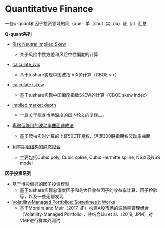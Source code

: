 # Quantitative Finance

一些q-quant和因子投资领域的简（xue）单（shu）实（la）证（ji）汇总

**Q-quant系列**

* [Risk Neutral Implied Skew](https://github.com/coolgan/Quantitative-Finance/tree/master/Risk%20Neutral%20Implied%20Skew)
  * 关于风险中性方差和风险中性偏度的计算
* [calculate_ivix](https://github.com/coolgan/Quantitative-Finance/tree/master/calculate_ivix)
  * 基于tushare实现中国波指IVIX的计算（CBOE vix）
* [calculate iskew](https://github.com/coolgan/Quantitative-Finance/tree/master/calculate_iskew)
  * 基于tushare实现中国偏度指数SKEW的计算（CBOE skew index）
* [implied market depth](https://github.com/coolgan/Quantitative-Finance/tree/master/calculate%20implied%20volatility)
  * 一篇关于隐含市场深度的国内论文的复现。。。

* [卑微但能用的波动率曲面速成法](https://github.com/coolgan/Quantitative-Finance/blob/master/Bw_ivsurface.ipynb)
  * 基于爬虫实时计算的上证50ETF期权、沪深300股指期权波动率曲面
* [利率期限结构的静态拟合](https://github.com/coolgan/Quantitative-Finance/blob/master/%E5%88%A9%E7%8E%87%E6%9C%9F%E9%99%90%E7%BB%93%E6%9E%84%E9%9D%99%E6%80%81%E6%8B%9F%E5%90%88.ipynb)
  * 主要包括Cubic poly, Cubic spline, Cubic Hermitte spline, NS以及NSS model

**因子投资系列**
* [基于博彩偏好的因子投资模型](https://github.com/coolgan/Quantitative-Finance/tree/master/%E5%9F%BA%E4%BA%8E%E5%8D%9A%E5%BD%A9%E5%81%8F%E5%A5%BD%E7%9A%84%E5%9B%A0%E5%AD%90%E6%8A%95%E8%B5%84%E6%A8%A1%E5%9E%8B)
  * 基于tushare实现总偏度因子和最大日收益因子的收益率计算、因子检验等，以及一些无聊发现
* [Volatility-Managed Portfolios: Sometimes it Works](https://github.com/coolgan/Volatility-Managed-Portfolios-Sometimes-it-Works)
  * 基于Moreira and Muir（2017, JF）构建A股市场的波动率管理组合（Volatility-Managed Portfolio），并结合Liu et al.（2019, JPM）对VMP进行样本外测试

